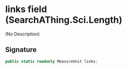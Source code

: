 # links field (SearchAThing.Sci.Length)
(No Description)

## Signature
```csharp
public static readonly MeasureUnit links;
```
